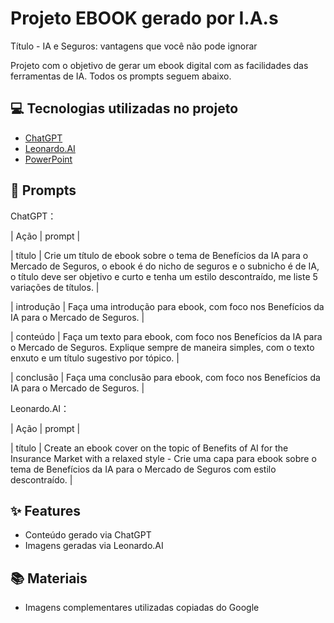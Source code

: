 # Projeto EBOOK gerado por I.A.s

Título - IA e Seguros: vantagens que você não pode ignorar

Projeto com o objetivo de gerar um ebook digital com as facilidades das ferramentas de IA. Todos os prompts
seguem abaixo.

## 💻 Tecnologias utilizadas no projeto

- [ChatGPT](https://chat.openai.com/) 
- [Leonardo.AI](https://leonardo.ai/)
- [PowerPoint](https://www.microsoft.com/en/microsoft-365/powerpoint)

## 🧠 Prompts

ChatGPT：

|  Ação  | prompt                                                                                 |             

|  título  |   Crie um título de ebook sobre o tema de Benefícios da IA para o Mercado de Seguros, o ebook é do nicho de seguros e o subnicho é de IA, o título deve ser objetivo e curto e tenha um estilo descontraído, me liste 5 variações de títulos. |

|  introdução  |   Faça uma introdução para ebook, com foco nos Benefícios da IA para o Mercado de Seguros. |

| conteúdo | Faça um texto para ebook, com foco nos Benefícios da IA para o Mercado de Seguros. Explique sempre de maneira simples, com o texto enxuto e um título sugestivo por tópico. |

| conclusão | Faça uma conclusão para ebook, com foco nos Benefícios da IA para o Mercado de Seguros. |

Leonardo.AI：

|  Ação  | prompt                                                                                 |

| título | Create an ebook cover on the topic of Benefits of AI for the Insurance Market with a relaxed style - Crie uma capa para ebook sobre o tema de Benefícios da IA para o Mercado de Seguros com estilo descontraído. |

## ✨ Features

- Conteúdo gerado via ChatGPT
- Imagens geradas via Leonardo.AI

## 📚 Materiais

- Imagens complementares utilizadas copiadas do Google
